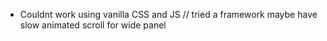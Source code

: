 - Couldnt work using vanilla CSS and JS // tried a framework
  maybe have slow animated scroll for wide panel

